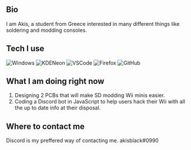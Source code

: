 ## Bio

I am Akis, a student from Greece interested in many different things like soldering and modding consoles.

## Tech I use

![Windows](https://img.shields.io/badge/Windows-10-272727?style=for-the-badge&logo=Windows)
![KDENeon](https://img.shields.io/badge/KDE-Neon-272727?style=for-the-badge&logo=KDE)
![VSCode](https://img.shields.io/static/v1?label=VSCode&message=User&style=for-the-badge&color=272727&logo=Visual-Studio-Code)
![Firefox](https://www.shields.io/badge/Firefox-Nightly-272727?logo=firefox&style=for-the-badge)
![GitHub](https://img.shields.io/badge/GitHub-akisblack-272727?style=for-the-badge&logo=Github)

## What I am doing right now

1. Designing 2 PCBs that will make SD modding Wii minis easier.
2. Coding a Discord bot in JavaScript to help users hack their Wii with all the up to date info at their disposal.

## Where to contact me

Discord is my preffered way of contacting me. akisblack#0990





